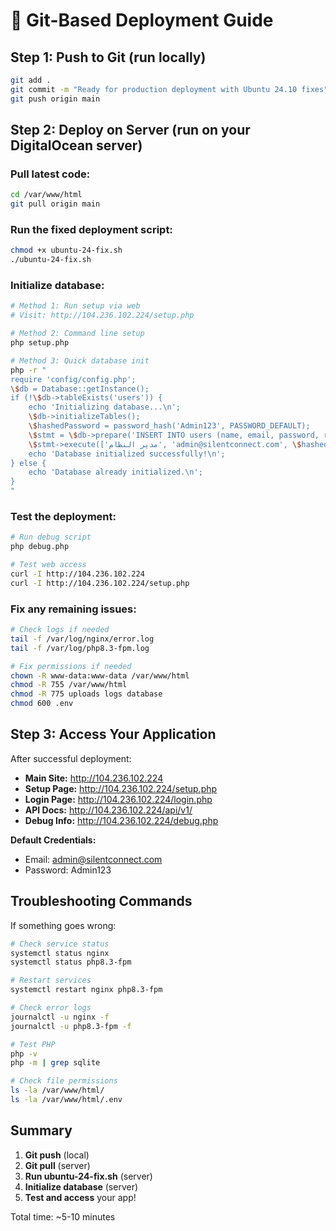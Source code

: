 # 🚀 Git-Based Deployment Guide

## Step 1: Push to Git (run locally)
```bash
git add .
git commit -m "Ready for production deployment with Ubuntu 24.10 fixes"
git push origin main
```

## Step 2: Deploy on Server (run on your DigitalOcean server)

### Pull latest code:
```bash
cd /var/www/html
git pull origin main
```

### Run the fixed deployment script:
```bash
chmod +x ubuntu-24-fix.sh
./ubuntu-24-fix.sh
```

### Initialize database:
```bash
# Method 1: Run setup via web
# Visit: http://104.236.102.224/setup.php

# Method 2: Command line setup
php setup.php

# Method 3: Quick database init
php -r "
require 'config/config.php';
\$db = Database::getInstance();
if (!\$db->tableExists('users')) {
    echo 'Initializing database...\n';
    \$db->initializeTables();
    \$hashedPassword = password_hash('Admin123', PASSWORD_DEFAULT);
    \$stmt = \$db->prepare('INSERT INTO users (name, email, password, role, status, created_at, updated_at) VALUES (?, ?, ?, ?, ?, CURRENT_TIMESTAMP, CURRENT_TIMESTAMP)');
    \$stmt->execute(['مدير النظام', 'admin@silentconnect.com', \$hashedPassword, 'admin', 'active']);
    echo 'Database initialized successfully!\n';
} else {
    echo 'Database already initialized.\n';
}
"
```

### Test the deployment:
```bash
# Run debug script
php debug.php

# Test web access
curl -I http://104.236.102.224
curl -I http://104.236.102.224/setup.php
```

### Fix any remaining issues:
```bash
# Check logs if needed
tail -f /var/log/nginx/error.log
tail -f /var/log/php8.3-fpm.log

# Fix permissions if needed
chown -R www-data:www-data /var/www/html
chmod -R 755 /var/www/html
chmod -R 775 uploads logs database
chmod 600 .env
```

## Step 3: Access Your Application

After successful deployment:

- **Main Site:** http://104.236.102.224
- **Setup Page:** http://104.236.102.224/setup.php  
- **Login Page:** http://104.236.102.224/login.php
- **API Docs:** http://104.236.102.224/api/v1/
- **Debug Info:** http://104.236.102.224/debug.php

**Default Credentials:**
- Email: admin@silentconnect.com
- Password: Admin123

## Troubleshooting Commands

If something goes wrong:

```bash
# Check service status
systemctl status nginx
systemctl status php8.3-fpm

# Restart services
systemctl restart nginx php8.3-fpm

# Check error logs
journalctl -u nginx -f
journalctl -u php8.3-fpm -f

# Test PHP
php -v
php -m | grep sqlite

# Check file permissions
ls -la /var/www/html/
ls -la /var/www/html/.env
```

## Summary

1. **Git push** (local)
2. **Git pull** (server) 
3. **Run ubuntu-24-fix.sh** (server)
4. **Initialize database** (server)
5. **Test and access** your app!

Total time: ~5-10 minutes
